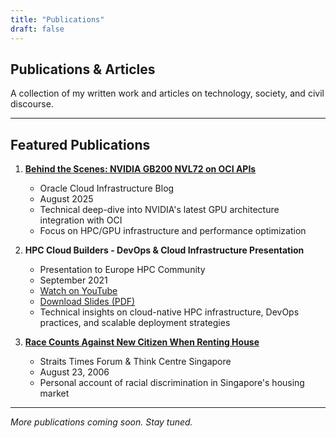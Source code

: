 ```yaml
---
title: "Publications"
draft: false
---
```


## Publications & Articles

A collection of my written work and articles on technology, society, and civil discourse.

---

## Featured Publications

1. **[Behind the Scenes: NVIDIA GB200 NVL72 on OCI APIs](https://blogs.oracle.com/cloud-infrastructure/post/behind-the-scenes-nvidia-gb200-nvl72-oci-apis)**
   - Oracle Cloud Infrastructure Blog
   - August 2025
   - Technical deep-dive into NVIDIA's latest GPU architecture integration with OCI
   - Focus on HPC/GPU infrastructure and performance optimization

2. **HPC Cloud Builders - DevOps & Cloud Infrastructure Presentation**
   - Presentation to Europe HPC Community
   - September 2021
   - [Watch on YouTube](https://www.youtube.com/watch?v=-OE_0cKbj40&t=7s)
   - [Download Slides (PDF)](/Cloud_Builders_Devops_HPC.pdf)
   - Technical insights on cloud-native HPC infrastructure, DevOps practices, and scalable deployment strategies

3. **[Race Counts Against New Citizen When Renting House](https://www.thinkcentre.org/article.php?id=2788)**
   - Straits Times Forum & Think Centre Singapore
   - August 23, 2006
   - Personal account of racial discrimination in Singapore's housing market

---

*More publications coming soon. Stay tuned.*
